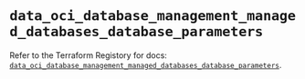 # `data_oci_database_management_managed_databases_database_parameters`

Refer to the Terraform Registory for docs: [`data_oci_database_management_managed_databases_database_parameters`](https://registry.terraform.io/providers/oracle/oci/6.18.0/docs/data-sources/database_management_managed_databases_database_parameters).
